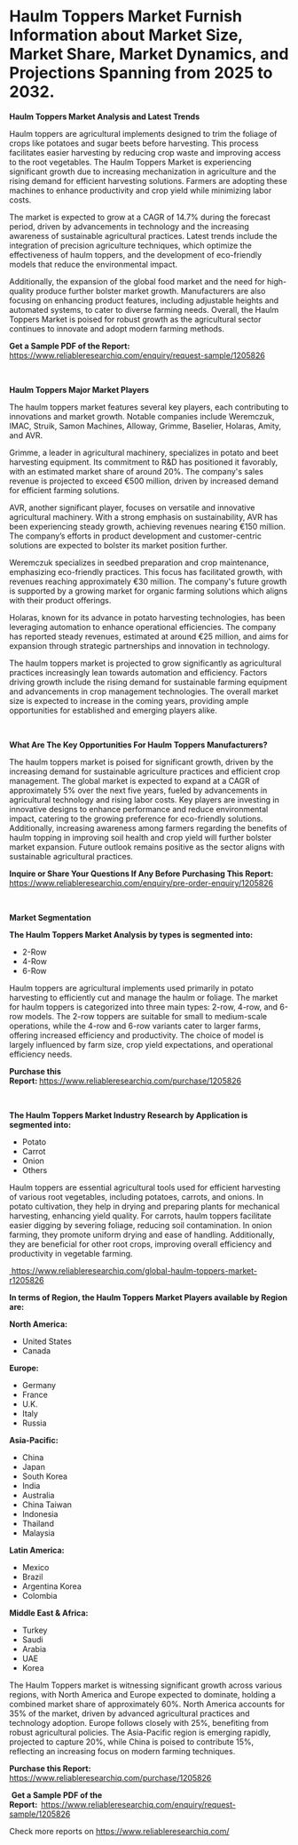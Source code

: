 <p><h1>Haulm Toppers Market Furnish Information about Market Size, Market Share, Market Dynamics, and Projections Spanning from 2025 to 2032.</h1></p><p><strong>Haulm Toppers Market Analysis and Latest Trends</strong></p>
<p><p>Haulm toppers are agricultural implements designed to trim the foliage of crops like potatoes and sugar beets before harvesting. This process facilitates easier harvesting by reducing crop waste and improving access to the root vegetables. The Haulm Toppers Market is experiencing significant growth due to increasing mechanization in agriculture and the rising demand for efficient harvesting solutions. Farmers are adopting these machines to enhance productivity and crop yield while minimizing labor costs.</p><p>The market is expected to grow at a CAGR of 14.7% during the forecast period, driven by advancements in technology and the increasing awareness of sustainable agricultural practices. Latest trends include the integration of precision agriculture techniques, which optimize the effectiveness of haulm toppers, and the development of eco-friendly models that reduce the environmental impact.</p><p>Additionally, the expansion of the global food market and the need for high-quality produce further bolster market growth. Manufacturers are also focusing on enhancing product features, including adjustable heights and automated systems, to cater to diverse farming needs. Overall, the Haulm Toppers Market is poised for robust growth as the agricultural sector continues to innovate and adopt modern farming methods.</p></p>
<p><strong>Get a Sample PDF of the Report:&nbsp;</strong> <a href="https://www.reliableresearchiq.com/enquiry/request-sample/1205826?utm_campaign=2277&utm_medium=2&utm_source=Github&utm_content=ia&utm_term=12042025&utm_id=haulm-toppers">https://www.reliableresearchiq.com/enquiry/request-sample/1205826</a></p>
<p>&nbsp;</p>
<p><strong>Haulm Toppers Major Market Players</strong></p>
<p><p>The haulm toppers market features several key players, each contributing to innovations and market growth. Notable companies include Weremczuk, IMAC, Struik, Samon Machines, Alloway, Grimme, Baselier, Holaras, Amity, and AVR.</p><p>Grimme, a leader in agricultural machinery, specializes in potato and beet harvesting equipment. Its commitment to R&D has positioned it favorably, with an estimated market share of around 20%. The company's sales revenue is projected to exceed €500 million, driven by increased demand for efficient farming solutions.</p><p>AVR, another significant player, focuses on versatile and innovative agricultural machinery. With a strong emphasis on sustainability, AVR has been experiencing steady growth, achieving revenues nearing €150 million. The company’s efforts in product development and customer-centric solutions are expected to bolster its market position further.</p><p>Weremczuk specializes in seedbed preparation and crop maintenance, emphasizing eco-friendly practices. This focus has facilitated growth, with revenues reaching approximately €30 million. The company's future growth is supported by a growing market for organic farming solutions which aligns with their product offerings.</p><p>Holaras, known for its advance in potato harvesting technologies, has been leveraging automation to enhance operational efficiencies. The company has reported steady revenues, estimated at around €25 million, and aims for expansion through strategic partnerships and innovation in technology.</p><p>The haulm toppers market is projected to grow significantly as agricultural practices increasingly lean towards automation and efficiency. Factors driving growth include the rising demand for sustainable farming equipment and advancements in crop management technologies. The overall market size is expected to increase in the coming years, providing ample opportunities for established and emerging players alike.</p></p>
<p>&nbsp;</p>
<p><strong>What Are The Key Opportunities For Haulm Toppers Manufacturers?</strong></p>
<p><p>The haulm toppers market is poised for significant growth, driven by the increasing demand for sustainable agriculture practices and efficient crop management. The global market is expected to expand at a CAGR of approximately 5% over the next five years, fueled by advancements in agricultural technology and rising labor costs. Key players are investing in innovative designs to enhance performance and reduce environmental impact, catering to the growing preference for eco-friendly solutions. Additionally, increasing awareness among farmers regarding the benefits of haulm topping in improving soil health and crop yield will further bolster market expansion. Future outlook remains positive as the sector aligns with sustainable agricultural practices.</p></p>
<p><strong>Inquire or Share Your Questions If Any Before Purchasing This Report:</strong> <a href="https://www.reliableresearchiq.com/enquiry/pre-order-enquiry/1205826?utm_campaign=2277&utm_medium=2&utm_source=Github&utm_content=ia&utm_term=12042025&utm_id=haulm-toppers">https://www.reliableresearchiq.com/enquiry/pre-order-enquiry/1205826</a></p>
<p>&nbsp;</p>
<p><strong>Market Segmentation</strong></p>
<p><strong>The Haulm Toppers Market Analysis by types is segmented into:</strong></p>
<p><ul><li>2-Row</li><li>4-Row</li><li>6-Row</li></ul></p>
<p><p>Haulm toppers are agricultural implements used primarily in potato harvesting to efficiently cut and manage the haulm or foliage. The market for haulm toppers is categorized into three main types: 2-row, 4-row, and 6-row models. The 2-row toppers are suitable for small to medium-scale operations, while the 4-row and 6-row variants cater to larger farms, offering increased efficiency and productivity. The choice of model is largely influenced by farm size, crop yield expectations, and operational efficiency needs.</p></p>
<p><strong>Purchase this Report:&nbsp;</strong><a href="https://www.reliableresearchiq.com/purchase/1205826?utm_campaign=2277&utm_medium=2&utm_source=Github&utm_content=ia&utm_term=12042025&utm_id=haulm-toppers">https://www.reliableresearchiq.com/purchase/1205826</a></p>
<p>&nbsp;</p>
<p><strong>The Haulm Toppers Market Industry Research by Application is segmented into:</strong></p>
<p><ul><li>Potato</li><li>Carrot</li><li>Onion</li><li>Others</li></ul></p>
<p><p>Haulm toppers are essential agricultural tools used for efficient harvesting of various root vegetables, including potatoes, carrots, and onions. In potato cultivation, they help in drying and preparing plants for mechanical harvesting, enhancing yield quality. For carrots, haulm toppers facilitate easier digging by severing foliage, reducing soil contamination. In onion farming, they promote uniform drying and ease of handling. Additionally, they are beneficial for other root crops, improving overall efficiency and productivity in vegetable farming.</p></p>
<p><a href="https://www.reliableresearchiq.com/global-haulm-toppers-market-r1205826?utm_campaign=2277&utm_medium=2&utm_source=Github&utm_content=ia&utm_term=12042025&utm_id=haulm-toppers">&nbsp;https://www.reliableresearchiq.com/global-haulm-toppers-market-r1205826</a></p>
<p><strong>In terms of Region, the Haulm Toppers Market Players available by Region are:</strong></p>
<p>
    <p> <strong> North America: </strong>
        <ul>
            <li>United States</li>
            <li>Canada</li>
        </ul>
        </p> 
    <p> <strong> Europe: </strong>
        <ul>
            <li>Germany</li>
            <li>France</li>
            <li>U.K.</li>
            <li>Italy</li>
            <li>Russia</li>
        </ul>
        </p> 
    <p> <strong> Asia-Pacific: </strong>
        <ul>
            <li>China</li>
            <li>Japan</li>
            <li>South Korea</li>
            <li>India</li>
            <li>Australia</li>
            <li>China Taiwan</li>
            <li>Indonesia</li>
            <li>Thailand</li>
            <li>Malaysia</li>
        </ul>
        </p> 
    <p> <strong> Latin America: </strong>
        <ul>
            <li>Mexico</li>
            <li>Brazil</li>
            <li>Argentina Korea</li>
            <li>Colombia</li>
        </ul>
        </p> 
    <p> <strong> Middle East & Africa: </strong>
        <ul>
            <li>Turkey</li>
            <li>Saudi</li>
            <li>Arabia</li>
            <li>UAE</li>
            <li>Korea</li>
        </ul>
    </p>
    </p>
<p><p>The Haulm Toppers market is witnessing significant growth across various regions, with North America and Europe expected to dominate, holding a combined market share of approximately 60%. North America accounts for 35% of the market, driven by advanced agricultural practices and technology adoption. Europe follows closely with 25%, benefiting from robust agricultural policies. The Asia-Pacific region is emerging rapidly, projected to capture 20%, while China is poised to contribute 15%, reflecting an increasing focus on modern farming techniques.</p></p>
<p><strong>Purchase this Report: </strong><a href="https://www.reliableresearchiq.com/purchase/1205826?utm_campaign=2277&utm_medium=2&utm_source=Github&utm_content=ia&utm_term=12042025&utm_id=haulm-toppers">https://www.reliableresearchiq.com/purchase/1205826</a></p>
<p>&nbsp;<strong>Get a Sample PDF of the Report:&nbsp;&nbsp;</strong><a href="https://www.reliableresearchiq.com/enquiry/request-sample/1205826?utm_campaign=2277&utm_medium=2&utm_source=Github&utm_content=ia&utm_term=12042025&utm_id=haulm-toppers">https://www.reliableresearchiq.com/enquiry/request-sample/1205826</a></p>
<p><strong></strong></p>
<p>Check more reports on <a href="https://www.reliableresearchiq.com/?utm_campaign=2277&utm_medium=2&utm_source=Github&utm_content=ia&utm_term=12042025&utm_id=haulm-toppers">https://www.reliableresearchiq.com/</a></p>
